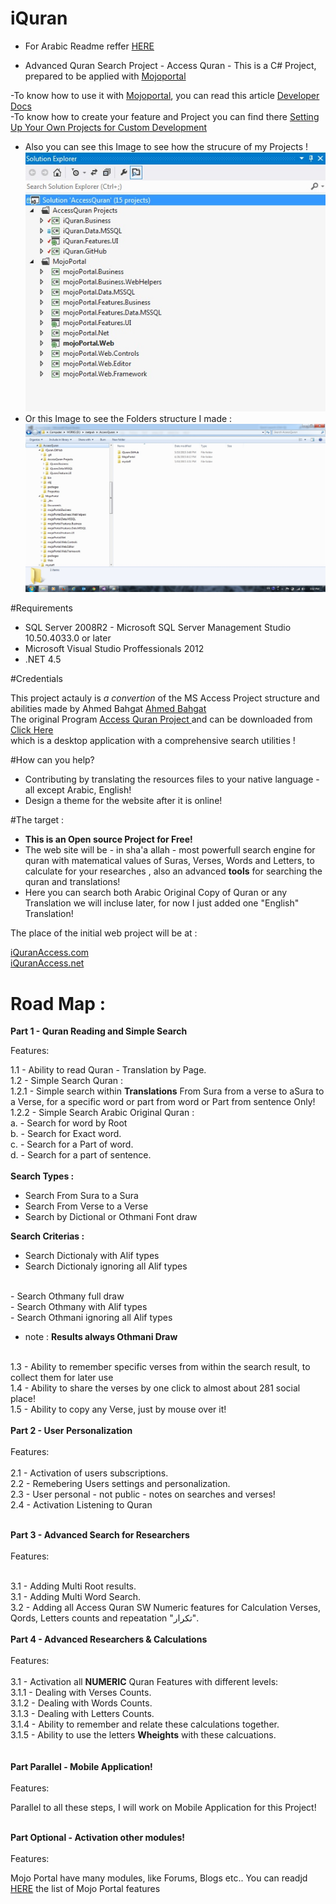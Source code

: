 # iQuran

- For Arabic Readme reffer <a href="/readme_Ar.md">HERE</a> <br />

- Advanced Quran Search Project - Access Quran -  This is a C# Project, prepared to be applied with <a href="http://MojoPortal.com" target="_blank"> Mojoportal</a><br />

-To know how to use it with <a href="http://MojoPortal.com" target="_blank"> Mojoportal</a>, you can read this article <a href="https://www.mojoportal.com/developerdocs.aspx" target="_blank"> Developer Docs</a><br />
-To know how to create your feature and Project you can find there <a href="https://www.mojoportal.com/setting-up-your-projects.aspx" target="_blank"> Setting Up Your Own Projects for Custom Development</a><br />
- Also you can see this Image to see how the strucure of my Projects !  <br />
<img src="projectView.jpg" /> <br />
- Or this Image to see the Folders structure I made :<br />
<img src="projectFolders.jpg" /> <br />


#Requirements 

- SQL Server 2008R2 - Microsoft SQL Server Management Studio	10.50.4033.0 or later
- Microsoft Visual Studio Proffessionals 2012
- .NET 4.5

#Credentials

This project actauly is <i>a convertion </i> of the MS Access Project structure and abilities made by Ahmed Bahgat <a href="http://free-islam.com" target="_blank">  Ahmed Bahgat </a><br />
The original Program <a href="http://free-islam.com/modules.php?name=Forums&file=viewforum&f=31" target="_blank">  Access Quran Project </a> and
can be downloaded from <a href="http://free-islam.com/AccessQuran/Download/AQ1000.exe" target="_blank"> Click Here </a><br /> which is a desktop application with a comprehensive search utilities !

#How can you help?

- Contributing by translating the resources files to your native language -all except Arabic, English!
- Design a theme for the website after it is online!

#The target :

- <b>This is an Open source Project for Free!</b><br />
- The web site will be - in sha'a allah - most powerfull search engine for quran with matematical values of Suras, Verses, Words and Letters, to calculate for your researches ,
also an advanced <b>tools</b> for searching the quran and translations!<br />
- Here you can search both Arabic Original Copy of Quran or any Translation we will incluse later, for now I just added one "English" Translation! <br />

The place of the initial web project will be at : <br />

<a href="http://www.iQuranAccess.com" target="_blank"> iQuranAccess.com </a><br />
<a href="http://www.iQuranAccess.net" target="_blank"> iQuranAccess.net </a>
 


# Road Map :


<b> Part 1 - Quran Reading and Simple Search</b>

Features:<br />

1.1 - Ability to read Quran - Translation by Page.<br />
1.2 - Simple Search Quran :<br />
1.2.1 - Simple search within <b>Translations</b> From Sura from a verse to aSura to a Verse, for a specific word or part from word or Part from sentence Only!<br />
1.2.2 - Simple Search Arabic Original Quran :<br />
a. - Search for word by Root<br />
b. - Search for Exact word.<br />
c. - Search for a Part of word.<br />
d. - Search for a part of sentence.<br />
  <br />
<b> Search Types :</b><br />
- Search From Sura to a Sura<br />
- Search From Verse to a Verse<br />
- Search by Dictional or Othmani Font draw<br />

<b> Search Criterias :</b><br />
- Search Dictionaly with Alif types<br />
- Search Dictionaly ignoring all Alif types<br />
<br />
- Search Othmany full draw<br />
- Search Othmany with Alif types<br />
- Search Othmani ignoring all Alif types<br />

- note : <b> Results always Othmani Draw</b><br />
<br />
1.3 - Ability to remember specific verses from within the search result, to collect them for later use<br />
1.4 - Ability to share the verses by one click to almost about 281 social place!<br />
1.5 - Ability to copy any Verse, just by mouse over it!<br />
<br />
<b> Part 2 - User Personalization</b><br />
<br />
Features:<br />
<br />
2.1 - Activation of users subscriptions.<br />
2.2 - Remebering Users settings and personalization.<br />
2.3 - User personal - not public - notes on searches and verses!<br />
2.4 - Activation Listening to Quran<br />
<br />


<b> Part 3 - Advanced Search for Researchers</b><br />
<br />
Features:<br /><br />

3.1 - Adding Multi Root results.<br />
3.1 - Adding Multi Word Search.<br />
3.2 - Adding all Access Quran SW Numeric features for Calculation Verses, Qords, Letters counts and repeatation "تكرار".<br />
<br />
<b> Part 4 - Advanced Researchers & Calculations</b><br />
<br />
Features:<br />
<br />
3.1 - Activation all <b>NUMERIC</b> Quran Features with different levels:<br />
3.1.1 - Dealing with Verses Counts.<br />
3.1.2 - Dealing with Words Counts.<br />
3.1.3 - Dealing with Letters Counts.<br />
3.1.4 - Ability to remember and relate these calculations together.<br />
3.1.5 - Ability to use the letters <b>Wheights</b> with these calcuations.<br />
<br />
<br />
<b> Part Parallel - Mobile Application!</b><br />
<br />
Features:<br />

Parallel to all these steps, I will work on Mobile Application for this Project!<br />
<br />

<b> Part Optional - Activation other modules!</b><br />
<br />
Features:<br />

Mojo Portal have many modules, like Forums, Blogs etc.. You can readjd <a href="https://www.mojoportal.com/features.aspx" target="_blank">HERE</a> the list of Mojo Portal features</b><br />
